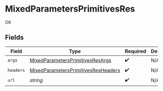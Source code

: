 # MixedParametersPrimitivesRes

OK


## Fields

| Field                                                                                                 | Type                                                                                                  | Required                                                                                              | Description                                                                                           |
| ----------------------------------------------------------------------------------------------------- | ----------------------------------------------------------------------------------------------------- | ----------------------------------------------------------------------------------------------------- | ----------------------------------------------------------------------------------------------------- |
| `args`                                                                                                | [MixedParametersPrimitivesResArgs](../../models/operations/MixedParametersPrimitivesResArgs.md)       | :heavy_check_mark:                                                                                    | N/A                                                                                                   |
| `headers`                                                                                             | [MixedParametersPrimitivesResHeaders](../../models/operations/MixedParametersPrimitivesResHeaders.md) | :heavy_check_mark:                                                                                    | N/A                                                                                                   |
| `url`                                                                                                 | *string*                                                                                              | :heavy_check_mark:                                                                                    | N/A                                                                                                   |